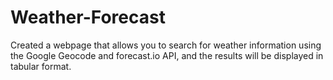 # Weather-Forecast
Created a webpage that allows you to search for weather information using the Google Geocode and forecast.io API, and the results will be displayed in tabular format.
